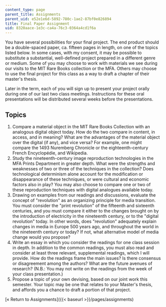 ```yaml
---
content_type: page
parent_title: Assignments
parent_uid: e52e1e6d-5892-780c-1ae2-87bf0e826894
title: Final Paper Assignment
uid: 8320aace-1e3c-ca4a-76c3-0364a4cd1f6a
---
```


You have several possibilities for your final project. The end product should be a double-spaced paper, ca. fifteen pages in length, on one of the topics listed below. In some cases, with my consent, it may be possible to substitute a substantial, well-defined project prepared in a different genre or medium. Some of you may choose to work with materials we see during our visits to the MIT Rare Books collection or the MFA. Others may choose to use the final project for this class as a way to draft a chapter of their master's thesis.

Later in the term, each of you will sign up to present your project orally during one of our last two class meetings. Instructions for these oral presentations will be distributed several weeks before the presentations.

Topics
------

1.  Compare a material object in the MIT Rare Books Collection with an analogous digital object today. How do the two compare in content, in access, and in meaning? What are the advantages of the material object over the digital (if any), and vice versa? For example, one might compare the 1493 Nuremberg Chronicle or the eighteenth-century French Encyclopédie, and Wikipedia.
2.  Study the nineteenth-century image reproduction technologies in the MFA Prints Department in greater depth. What were the strengths and weaknesses of two or three of the techniques in the collection? Does technological determinism alone account for the modification or disappearance of these techniques, or were cultural and economic factors also in play? You may also choose to compare one or two of these reproduction techniques with digital analogues available today.
3.  Drawing on examples from our readings and discussions, evaluate the concept of "revolution" as an organizing principle for media transition. You must consider the "print revolution" of the fifteenth and sixteenth centuries, and you must compare it either to the changes brought on by the introduction of electricity in the nineteenth century, or to the "digital revolution" today. In other words, does "revolution" adequately explain changes in media in Europe 500 years ago, and throughout the world in the nineteenth century or today? If not, what alternative model of media change would you propose?
4.  Write an essay in which you consider the readings for one class session in depth. In addition to the common readings, you must also read and consider at least three relevant, supplemental readings, which I will provide. How do the readings frame the main issues? Is there consensus or disagreement among the authors? What are the future avenues of research? (N.B.: You may not write on the readings from the week of your class presentation.)
5.  Propose a topic of your own devising, based on our joint work this semester. Your topic may be one that relates to your Master's thesis, and affords you a chance to draft a portion of that project.

[« Return to Assignments]({{< baseurl >}}/pages/assignments)